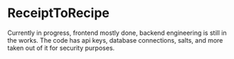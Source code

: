 # ReceiptToRecipe

Currently in progress, frontend mostly done, backend engineering is still in the works. The code has api keys, database connections, salts, and more taken out of it for security purposes.
